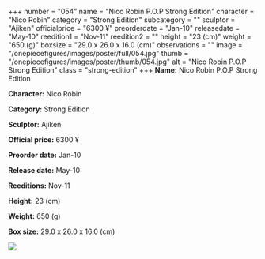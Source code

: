 +++
number = "054"
name = "Nico Robin P.O.P Strong Edition"
character = "Nico Robin"
category = "Strong Edition"
subcategory = ""
sculptor = "Ajiken"
officialprice = "6300 ¥"
preorderdate = "Jan-10"
releasedate = "May-10"
reedition1 = "Nov-11"
reedition2 = ""
height = "23 (cm)"
weight = "650 (g)"
boxsize = "29.0 x 26.0 x 16.0 (cm)"
observations = ""
image = "/onepiecefigures/images/poster/full/054.jpg"
thumb = "/onepiecefigures/images/poster/thumb/054.jpg"
alt = "Nico Robin P.O.P Strong Edition"
class = "strong-edition"
+++
**Name:** Nico Robin P.O.P Strong Edition

**Character:** Nico Robin

**Category:** Strong Edition 

**Sculptor:** Ajiken

**Official price:** 6300 ¥

**Preorder date:** Jan-10

**Release date:** May-10

**Reeditions:** Nov-11

**Height:** 23 (cm)

**Weight:** 650 (g)

**Box size:** 29.0 x 26.0 x 16.0 (cm)

<img src="/onepiecefigures/images/poster/thumb/054.jpg">